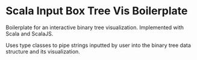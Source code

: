 # Scala Input Box Tree Vis Boilerplate
Boilerplate for an interactive binary tree visualization. Implemented with Scala and ScalaJS.

Uses type classes to pipe strings inputted by user into the binary tree data structure and its visualization.
